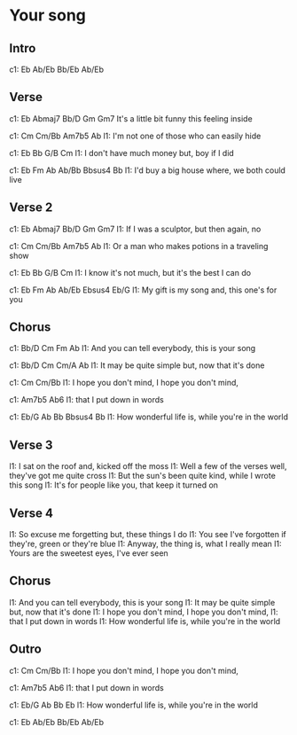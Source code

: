 ---
---

# Your song

## Intro

c1: Eb Ab/Eb Bb/Eb Ab/Eb

## Verse


c1: Eb                Abmaj7  Bb/D         Gm   Gm7
It's a little bit funny this feeling inside 

c1: Cm             Cm/Bb         Am7b5        Ab
l1: I'm not one of those who can easily hide 

c1: Eb                Bb         G/B          Cm
l1: I don't have much money but, boy if I did 

c1: Eb            Fm           Ab            Ab/Bb  Bbsus4  Bb
l1: I'd buy a big house where, we both could live 

## Verse 2
 
c1: Eb            Abmaj7  Bb/D         Gm   Gm7
l1: If I was a sculptor, but then again, no 

c1: Cm             Cm/Bb         Am7b5        Ab
l1: Or a man who makes potions in a traveling show 

c1: Eb                Bb         G/B          Cm
l1: I know it's not much, but it's the best I can do 

c1: Eb            Fm        Ab             Ab/Eb  Ebsus4  Eb/G
l1: My gift is my song and, this one's for you 

## Chorus
 
c1: Bb/D             Cm         Fm           Ab
l1: And you can tell everybody, this is your song 

c1: Bb/D             Cm         Cm/A          Ab
l1: It may be quite simple but, now that it's done 

c1: Cm                     Cm/Bb
l1: I hope you don't mind, I hope you don't mind,

c1: Am7b5              Ab6
l1: that I put down in words 

c1: Eb/G          Ab             Bb     Bbsus4   Bb
l1: How wonderful life is, while you're in the world 

## Verse 3
 
l1: I sat on the roof and, kicked off the moss 
l1: Well a few of the verses well, they've got me quite cross
l1: But the sun's been quite kind, while I wrote this song 
l1: It's for people like you, that keep it turned on 
 
 
## Verse 4
 
l1: So excuse me forgetting but, these things I do 
l1: You see I've forgotten if they're, green or they're blue 
l1: Anyway, the thing is, what I really mean 
l1: Yours are the sweetest eyes, I've ever seen
 
 
## Chorus
 
l1: And you can tell everybody, this is your song 
l1: It may be quite simple but, now that it's done 
l1: I hope you don't mind, I hope you don't mind,
l1: that I put down in words 
l1: How wonderful life is, while you're in the world 
 
 
## Outro
 
c1: Cm                     Cm/Bb
l1: I hope you don't mind, I hope you don't mind,

c1: Am7b5              Ab6
l1: that I put down in words 

c1: Eb/G          Ab             Bb         Eb
l1: How wonderful life is, while you're in the world

c1: Eb Ab/Eb Bb/Eb Ab/Eb